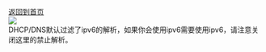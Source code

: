 [返回到首页](https://passwallopenwrt.github.io/website/)                  
[![](https://pic.downk.cc/item/5e6ee25ee83c3a1e3a3bddcc.png)](https://pic.downk.cc/item/5e6ee25ee83c3a1e3a3bddcc.png)          
DHCP/DNS默认过滤了ipv6的解析，如果你会使用ipv6需要使用ipv6，请注意关闭这里的禁止解析。        
